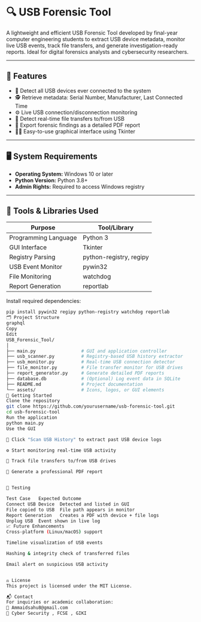 # 🔍 USB Forensic Tool

A lightweight and efficient USB Forensic Tool developed by final-year computer engineering students to extract USB device metadata, monitor live USB events, track file transfers, and generate investigation-ready reports. Ideal for digital forensics analysts and cybersecurity researchers.

---

## 📌 Features

- 🔌 Detect all USB devices ever connected to the system
- 🕵️ Retrieve metadata: Serial Number, Manufacturer, Last Connected Time
- ⚙️ Live USB connection/disconnection monitoring
- 📂 Detect real-time file transfers to/from USB
- 📝 Export forensic findings as a detailed PDF report
- 🧑‍💻 Easy-to-use graphical interface using Tkinter

---

## 🖥️ System Requirements

- **Operating System:** Windows 10 or later
- **Python Version:** Python 3.8+
- **Admin Rights:** Required to access Windows registry

---

## 🧰 Tools & Libraries Used

| Purpose               | Tool/Library         |
|----------------------|----------------------|
| Programming Language | Python 3             |
| GUI Interface        | Tkinter              |
| Registry Parsing     | python-registry, regipy |
| USB Event Monitor    | pywin32              |
| File Monitoring      | watchdog             |
| Report Generation    | reportlab            |

Install required dependencies:
```bash
pip install pywin32 regipy python-registry watchdog reportlab
🗂️ Project Structure
graphql
Copy
Edit
USB_Forensic_Tool/
│
├── main.py                 # GUI and application controller
├── usb_scanner.py          # Registry-based USB history extractor
├── usb_monitor.py          # Real-time USB connection detector
├── file_monitor.py         # File transfer monitor for USB drives
├── report_generator.py     # Generate detailed PDF reports
├── database.db             # (Optional) Log event data in SQLite
├── README.md               # Project documentation
└── assets/                 # Icons, logos, or GUI elements
🚀 Getting Started
Clone the repository
git clone https://github.com/yourusername/usb-forensic-tool.git
cd usb-forensic-tool
Run the application
python main.py
Use the GUI

📌 Click "Scan USB History" to extract past USB device logs

⚙️ Start monitoring real-time USB activity

📂 Track file transfers to/from USB drives

📝 Generate a professional PDF report


🧪 Testing

Test Case	Expected Outcome
Connect USB Device	Detected and listed in GUI
File copied to USB	File path appears in monitor
Report Generation	Creates a PDF with device + file logs
Unplug USB	Event shown in live log
📈 Future Enhancements
Cross-platform (Linux/macOS) support

Timeline visualization of USB events

Hashing & integrity check of transferred files

Email alert on suspicious USB activity


⚖️ License
This project is licensed under the MIT License.

📬 Contact
For inquiries or academic collaboration:
📧 Ammaidsahu8@gmail.com
🏫 Cyber Security , FCSE , GIKI
